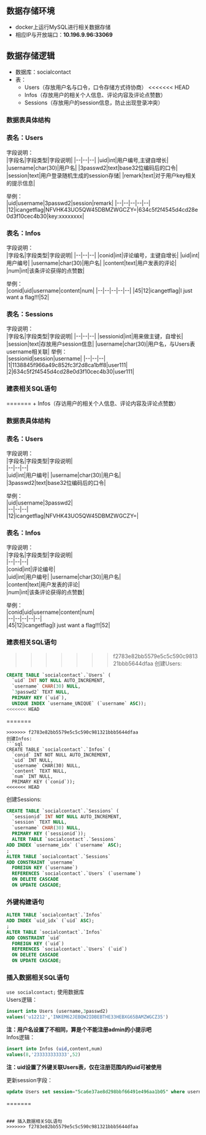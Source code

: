## 数据存储环境  
+ docker上运行MySQL进行相关数据存储  
+ 相应IP与开放端口：**10.196.9.96:33069**  
## 数据存储逻辑  
+ 数据库：socialcontact  
+ 表：  
    + Users（存放用户名与口令，口令存储方式待协商）
<<<<<<< HEAD
    + Infos（存放用户的相关个人信息、评论内容及评论点赞数） 
    + Sessions（存放用户的session信息，防止出现登录冲突）  

### 数据表具体结构  
### 表名：Users  
字段说明：  
|字段名|字段类型|字段说明|
|--|--|--|
|uid|int|用户编号,主键自增长|
|username|char(30)|用户名|
|3passwd2|text|base32位编码后的口令|
|session|text|用户登录随机生成的session存储|
|remark|text|对于用户key相关的提示信息|

举例：  
|uid|username|3passwd2|session|remark|
|--|--|--|--|--|
|12|icangetflag|NFVHK43UO5QW45DBMZWGCZY=|634c5f2f4545d4cd28e0d3f10cec4b30|key:xxxxxxxx|

### 表名：Infos  
字段说明：  
|字段名|字段类型|字段说明|
|--|--|--|
|conid|int|评论编号，主键自增长|
|uid|int|用户编号|
|username|char(30)|用户名|
|content|text|用户发表的评论|
|num|int|该条评论获得的点赞数|


举例：  
|conid|uid|username|content|num|
|--|--|--|--|--|
|45|12|icangetflag|I just want a flag!!!|52|

### 表名：Sessions  
字段说明：  
|字段名|字段类型|字段说明|
|--|--|--|
|sessionid|int|用来做主键，自增长|
|session|text|存放用户session信息|
|username|char(30)|用户名，与Users表username相关联|
举例：  
|sessionid|session|username|
|--|--|--|
|1|1138845f966a49c852fc3f2d8ca1bff8|user111|
|2|634c5f2f4545d4cd28e0d3f10cec4b30|user111|


### 建表相关SQL语句  

=======
    + Infos（存访用户的相关个人信息、评论内容及评论点赞数） 
### 数据表具体结构  
### 表名：Users  
字段说明：  
|字段名|字段类型|字段说明|  
|--|--|--|  
|uid|int|用户编号|
|username|char(30)|用户名|  
|3passwd2|text|base32位编码后的口令|  


举例：  
|uid|username|3passwd2|  
|--|--|--|  
|12|icangetflag|NFVHK43UO5QW45DBMZWGCZY=|  

### 表名：Infos  
字段说明：  
|字段名|字段类型|字段说明|  
|--|--|--|  
|conid|int|评论编号|  
|uid|int|用户编号|
|username|char(30)|用户名|  
|content|text|用户发表的评论|  
|num|int|该条评论获得的点赞数|  


举例：  
|conid|uid|username|content|num|  
|--|--|--|--|--|  
|45|12|icangetflag|I just want a flag!!!|52|  

### 建表相关SQL语句  
>>>>>>> f2783e82bb5579e5c5c590c981321bbb5644dfaa
创建Users:  
```sql
CREATE TABLE `socialcontact`.`Users` (
  `uid` INT NOT NULL AUTO_INCREMENT,
  `username` CHAR(30) NULL,
  `3passwd2` TEXT NULL,
  PRIMARY KEY (`uid`),
  UNIQUE INDEX `username_UNIQUE` (`username` ASC));
<<<<<<< HEAD
```
=======
```  
>>>>>>> f2783e82bb5579e5c5c590c981321bbb5644dfaa
创建Infos:  
```sql
CREATE TABLE `socialcontact`.`Infos` (
  `conid` INT NOT NULL AUTO_INCREMENT,
  `uid` INT NULL,
  `username` CHAR(30) NULL,
  `content` TEXT NULL,
  `num` INT NULL,
  PRIMARY KEY (`conid`));
<<<<<<< HEAD
```
创建Sessions:  
```sql
CREATE TABLE `socialcontact`.`Sessions` (
  `sessionid` INT NOT NULL AUTO_INCREMENT,
  `session` TEXT NULL,
  `username` CHAR(30) NULL,
  PRIMARY KEY (`sessionid`));
  ALTER TABLE `socialcontact`.`Sessions` 
ADD INDEX `username_idx` (`username` ASC);
;
ALTER TABLE `socialcontact`.`Sessions` 
ADD CONSTRAINT `username`
  FOREIGN KEY (`username`)
  REFERENCES `socialcontact`.`Users` (`username`)
  ON DELETE CASCADE
  ON UPDATE CASCADE;
```


### 外键构建语句  
```sql
ALTER TABLE `socialcontact`.`Infos` 
ADD INDEX `uid_idx` (`uid` ASC);
;
ALTER TABLE `socialcontact`.`Infos` 
ADD CONSTRAINT `uid`
  FOREIGN KEY (`uid`)
  REFERENCES `socialcontact`.`Users` (`uid`)
  ON DELETE CASCADE
  ON UPDATE CASCADE;

```
### 插入数据相关SQL语句  
`use socialcontact;` 使用数据库  
Users逻辑：  
```sql
insert into Users (username,3passwd2)
values('u12212','INKEM62JEBQW2IDBEBTHE33HEBXG65BAMZWGCZ35')
```
**注：用户名设置了不相同，算是个不能注册admin的小提示吧**  
Infos逻辑：  
```sql
insert into Infos (uid,content,num)
values(8,'233333333333',52)
```
**注：uid设置了外键关联Users表，仅在注册范围内的uid可被使用**



更新session字段：

```sql
update Users set session="5ca6e37ae8d298bbf66491e496aa1b05" where username="123" and 3passwd2="456";
```

=======
```  

### 插入数据相关SQL语句  
>>>>>>> f2783e82bb5579e5c5c590c981321bbb5644dfaa
